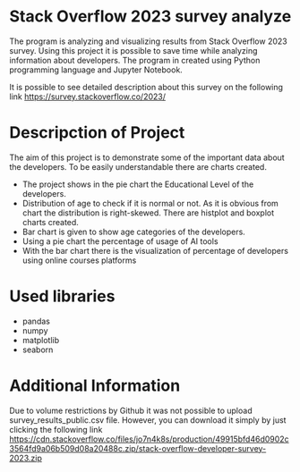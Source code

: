 # Stack Overflow 2023 survey analyze

The program is analyzing and visualizing results from Stack Overflow 2023 survey.
Using this project it is possible to save time while analyzing information about developers.
The program in created using Python programming language and Jupyter Notebook.

It is possible to see detailed description about this survey on the following link   https://survey.stackoverflow.co/2023/

# Descripction of Project
The aim of this project is to demonstrate some of the important data about the developers.
To be easily understandable there are charts created. 
* The project shows in the pie chart the Educational Level of the developers.
* Distribution of age to check if it is normal or not. As it is obvious from chart the distribution is right-skewed. There are histplot and boxplot charts created.
* Bar chart is given to show age categories of the developers.
* Using a pie chart the percentage of usage of AI tools
* With the bar chart there is the visualization of percentage of developers using online courses platforms

# Used libraries
* pandas
* numpy
* matplotlib
* seaborn


# Additional Information
Due to volume restrictions by Github it was not possible to upload survey_results_public.csv  file.
However, you can download it simply by just clicking the following link 
https://cdn.stackoverflow.co/files/jo7n4k8s/production/49915bfd46d0902c3564fd9a06b509d08a20488c.zip/stack-overflow-developer-survey-2023.zip

